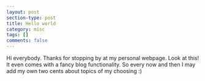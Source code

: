```yaml
---
layout: post
section-type: post
title: Hello world
category: misc
tags: []
comments: false
---
```

Hi everybody. Thanks for stopping by at my personal webpage. Look at this! It
even comes with a fancy blog functionality. So every now and then I may add my
own two cents about topics of my choosing :)
